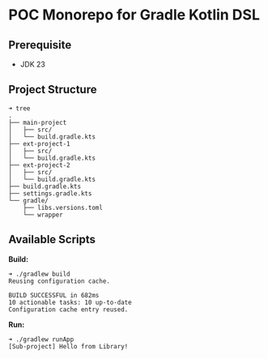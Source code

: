 # POC Monorepo for Gradle Kotlin DSL

## Prerequisite

- JDK 23

## Project Structure

```console
➜ tree
.
├── main-project
│   ├── src/
│   └── build.gradle.kts
├── ext-project-1
│   ├── src/
│   └── build.gradle.kts
├── ext-project-2
│   ├── src/
│   └── build.gradle.kts
├── build.gradle.kts
├── settings.gradle.kts
└── gradle/
    ├── libs.versions.toml
    └── wrapper
```

## Available Scripts

**Build:**

```console
➜ ./gradlew build
Reusing configuration cache.

BUILD SUCCESSFUL in 682ms
10 actionable tasks: 10 up-to-date
Configuration cache entry reused.
```

**Run:**

```console
➜ ./gradlew runApp
[Sub-project] Hello from Library!
```
